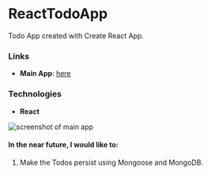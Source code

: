 # ReactTodoApp
Todo App created with Create React App. 

### Links
- **Main App**: [here](https://kxnxchukwu.github.io/ReactTodoApp/)

### Technologies
- **React**

![screenshot of main app](https://res.cloudinary.com/kxnxchukwu/image/upload/v1639619175/todoapp_a8rhoa.png)

#### In the near future, I would like to:

1. Make the Todos persist using Mongoose and MongoDB.
